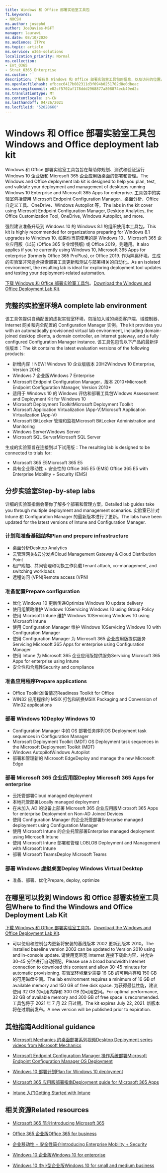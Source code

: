 ```yaml
---
title: Windows 和 Office 部署实验室工具包
f1.keywords:
- NOCSH
ms.author: josephd
author: JoeDavies-MSFT
manager: laurawi
ms.date: 08/10/2020
ms.audience: ITPro
ms.topic: article
ms.service: o365-solutions
localization_priority: Normal
ms.collection:
- Ent_O365
- Strat_O365_Enterprise
ms.custom: ''
description: 了解有关 Windows 和 Office 部署实验室工具包的信息，以及访问的位置。
ms.openlocfilehash: efbcec6417b082311d3f094b0251702d8e0dbeac
ms.sourcegitcommit: e02cf5702af178ddd2968877a808874ecb49ed2c
ms.translationtype: MT
ms.contentlocale: zh-CN
ms.lasthandoff: 04/26/2021
ms.locfileid: "52028660"
---
```

# <a name="windows-and-office-deployment-lab-kit"></a><span data-ttu-id="ac61e-103">Windows 和 Office 部署实验室工具包</span><span class="sxs-lookup"><span data-stu-id="ac61e-103">Windows and Office deployment lab kit</span></span>

<span data-ttu-id="ac61e-104">Windows 和 Office 部署实验室工具包旨在帮助你规划、测试和验证运行 Windows 10 企业版和 Microsoft 365 企业应用版桌面的部署和管理。</span><span class="sxs-lookup"><span data-stu-id="ac61e-104">The Windows and Office deployment lab kit is designed to help you plan, test, and validate your deployment and management of desktops running Windows 10 Enterprise and Microsoft 365 Apps for enterprise.</span></span> <span data-ttu-id="ac61e-105">工具包中的实验室包括使用 Microsoft Endpoint Configuration Manager、桌面分析、Office 自定义工具、OneDrive、Windows Autopilot 等。</span><span class="sxs-lookup"><span data-stu-id="ac61e-105">The labs in the kit cover using Microsoft Endpoint Configuration Manager, Desktop Analytics, the Office Customization Tool, OneDrive, Windows Autopilot, and more.</span></span>

<span data-ttu-id="ac61e-106">强烈建议准备升级到 Windows 10 的 Windows 8.1 的组织使用本工具包。</span><span class="sxs-lookup"><span data-stu-id="ac61e-106">This kit is highly recommended for organizations preparing for Windows 8.1 upgrades to Windows 10.</span></span> <span data-ttu-id="ac61e-107">如果你当前使用的是 Windows 10、Microsoft 365 企业应用版（以前 (Office 365 专业增强版) 或 Office 2019，则适用。</span><span class="sxs-lookup"><span data-stu-id="ac61e-107">It also applies if you're currently using Windows 10, Microsoft 365 Apps for enterprise (formerly Office 365 ProPlus), or Office 2019.</span></span> <span data-ttu-id="ac61e-108">作为隔离环境，生成的实验室非常适合探索部署工具更新和测试与部署相关的自动化。</span><span class="sxs-lookup"><span data-stu-id="ac61e-108">As an isolated environment, the resulting lab is ideal for exploring deployment tool updates and testing your deployment-related automation.</span></span>

<span data-ttu-id="ac61e-109">[下载 Windows 和 Office 部署实验室工具包](https://www.microsoft.com/evalcenter/evaluate-lab-kit)。</span><span class="sxs-lookup"><span data-stu-id="ac61e-109">[Download the Windows and Office Deployment Lab Kit](https://www.microsoft.com/evalcenter/evaluate-lab-kit).</span></span>

## <a name="a-complete-lab-environment"></a><span data-ttu-id="ac61e-110">完整的实验室环境</span><span class="sxs-lookup"><span data-stu-id="ac61e-110">A complete lab environment</span></span>

<span data-ttu-id="ac61e-111">该工具包提供自动配置的虚拟实验室环境，包括加入域的桌面客户端、域控制器、Internet 网关和完全配置的 Configuration Manager 实例。</span><span class="sxs-lookup"><span data-stu-id="ac61e-111">The kit provides you with an automatically provisioned virtual lab environment, including domain-joined desktop clients, a domain controller, an Internet gateway, and a fully configured Configuration Manager instance.</span></span> <span data-ttu-id="ac61e-112">该工具包包含以下产品的最新评估版本：</span><span class="sxs-lookup"><span data-stu-id="ac61e-112">The kit contains the latest evaluation versions of the following products:</span></span>

  - <span data-ttu-id="ac61e-113">新增内容！</span><span class="sxs-lookup"><span data-stu-id="ac61e-113">NEW!</span></span> <span data-ttu-id="ac61e-114">Windows 10 企业版版本 20H2</span><span class="sxs-lookup"><span data-stu-id="ac61e-114">Windows 10 Enterprise, Version 20H2</span></span>
  - <span data-ttu-id="ac61e-115">Windows 7 企业版</span><span class="sxs-lookup"><span data-stu-id="ac61e-115">Windows 7 Enterprise</span></span>
  - <span data-ttu-id="ac61e-116">Microsoft Endpoint Configuration Manager，版本 2010\*</span><span class="sxs-lookup"><span data-stu-id="ac61e-116">Microsoft Endpoint Configuration Manager, Version 2010\*</span></span>
  - <span data-ttu-id="ac61e-117">适用于 Windows 10 的 Windows 评估和部署工具包</span><span class="sxs-lookup"><span data-stu-id="ac61e-117">Windows Assessment and Deployment Kit for Windows 10</span></span>
  - <span data-ttu-id="ac61e-118">Microsoft Deployment Toolkit</span><span class="sxs-lookup"><span data-stu-id="ac61e-118">Microsoft Deployment Toolkit</span></span>
  - <span data-ttu-id="ac61e-119">Microsoft Application Virtualization (App-V)</span><span class="sxs-lookup"><span data-stu-id="ac61e-119">Microsoft Application Virtualization (App-V)</span></span>
  - <span data-ttu-id="ac61e-120">Microsoft BitLocker 管理和监视</span><span class="sxs-lookup"><span data-stu-id="ac61e-120">Microsoft BitLocker Administration and Monitoring</span></span> 
  - <span data-ttu-id="ac61e-121">Windows Server</span><span class="sxs-lookup"><span data-stu-id="ac61e-121">Windows Server</span></span> 
  - <span data-ttu-id="ac61e-122">Microsoft SQL Server</span><span class="sxs-lookup"><span data-stu-id="ac61e-122">Microsoft SQL Server</span></span> 

<span data-ttu-id="ac61e-123">生成的实验室旨在连接到以下试用版：</span><span class="sxs-lookup"><span data-stu-id="ac61e-123">The resulting lab is designed to be connected to trials for:</span></span> 

  - <span data-ttu-id="ac61e-124">Microsoft 365 E5</span><span class="sxs-lookup"><span data-stu-id="ac61e-124">Microsoft 365 E5</span></span>
  - <span data-ttu-id="ac61e-125">具有企业移动性 + 安全性的 Office 365 E5 (EMS) </span><span class="sxs-lookup"><span data-stu-id="ac61e-125">Office 365 E5 with Enterprise Mobility + Security (EMS)</span></span>

## <a name="step-by-step-labs"></a><span data-ttu-id="ac61e-126">分步实验室</span><span class="sxs-lookup"><span data-stu-id="ac61e-126">Step-by-step labs</span></span>

<span data-ttu-id="ac61e-127">详细的实验室指南会带你了解多个部署和管理方案。</span><span class="sxs-lookup"><span data-stu-id="ac61e-127">Detailed lab guides take you through multiple deployment and management scenarios.</span></span> <span data-ttu-id="ac61e-128">实验室已针对 Intune 和 Configuration Manager 的最新版本进行了更新。</span><span class="sxs-lookup"><span data-stu-id="ac61e-128">The labs have been updated for the latest versions of Intune and Configuration Manager.</span></span> 

### <a name="plan-and-prepare-infrastructure"></a><span data-ttu-id="ac61e-129">计划和准备基础结构</span><span class="sxs-lookup"><span data-stu-id="ac61e-129">Plan and prepare infrastructure</span></span> 
- <span data-ttu-id="ac61e-130">桌面分析</span><span class="sxs-lookup"><span data-stu-id="ac61e-130">Desktop Analytics</span></span> 
- <span data-ttu-id="ac61e-131">云管理网关&云分发点</span><span class="sxs-lookup"><span data-stu-id="ac61e-131">Cloud Management Gateway & Cloud Distribution Point</span></span> 
- <span data-ttu-id="ac61e-132">租户附加、共同管理和切换工作负载</span><span class="sxs-lookup"><span data-stu-id="ac61e-132">Tenant attach, co-management, and switching workloads</span></span> 
- <span data-ttu-id="ac61e-133">远程访问 (VPN)</span><span class="sxs-lookup"><span data-stu-id="ac61e-133">Remote access (VPN)</span></span> 

### <a name="prepare-configuration"></a><span data-ttu-id="ac61e-134">准备配置</span><span class="sxs-lookup"><span data-stu-id="ac61e-134">Prepare configuration</span></span>   

- <span data-ttu-id="ac61e-135">优化 Windows 10 更新传递</span><span class="sxs-lookup"><span data-stu-id="ac61e-135">Optimize Windows 10 update delivery</span></span>   
- <span data-ttu-id="ac61e-136">使用组策略维护 Windows 10</span><span class="sxs-lookup"><span data-stu-id="ac61e-136">Servicing Windows 10 using Group Policy</span></span>
- <span data-ttu-id="ac61e-137">使用 Microsoft Intune 维护 Windows 10</span><span class="sxs-lookup"><span data-stu-id="ac61e-137">Servicing Windows 10 using Microsoft Intune</span></span>   
- <span data-ttu-id="ac61e-138">使用 Configuration Manager 维护 Windows 10</span><span class="sxs-lookup"><span data-stu-id="ac61e-138">Servicing Windows 10 with Configuration Manager</span></span>   
- <span data-ttu-id="ac61e-139">使用 Configuration Manager 为 Microsoft 365 企业应用版提供服务</span><span class="sxs-lookup"><span data-stu-id="ac61e-139">Servicing Microsoft 365 Apps for enterprise using Configuration Manager</span></span>   
- <span data-ttu-id="ac61e-140">使用 Intune 为 Microsoft 365 企业应用版提供服务</span><span class="sxs-lookup"><span data-stu-id="ac61e-140">Servicing Microsoft 365 Apps for enterprise using Intune</span></span>  
- <span data-ttu-id="ac61e-141">安全性和合规性</span><span class="sxs-lookup"><span data-stu-id="ac61e-141">Security and compliance</span></span>   

### <a name="prepare-applications"></a><span data-ttu-id="ac61e-142">准备应用程序</span><span class="sxs-lookup"><span data-stu-id="ac61e-142">Prepare applications</span></span>    

- <span data-ttu-id="ac61e-143">Office Toolkit准备情况</span><span class="sxs-lookup"><span data-stu-id="ac61e-143">Readiness Toolkit for Office</span></span>  
- <span data-ttu-id="ac61e-144">WIN32 应用程序的 MSIX 打包和转换</span><span class="sxs-lookup"><span data-stu-id="ac61e-144">MSIX Packaging and Conversion of Win32 applications</span></span>   

### <a name="deploy-windows-10"></a><span data-ttu-id="ac61e-145">部署 Windows 10</span><span class="sxs-lookup"><span data-stu-id="ac61e-145">Deploy Windows 10</span></span>   

- <span data-ttu-id="ac61e-146">Configuration Manager 中的 OS 部署任务序列</span><span class="sxs-lookup"><span data-stu-id="ac61e-146">OS Deployment task sequences in Configuration Manager</span></span>
- <span data-ttu-id="ac61e-147">Microsoft Deployment Toolkit (MDT) </span><span class="sxs-lookup"><span data-stu-id="ac61e-147">OS Deployment task sequences in the Microsoft Deployment Toolkit (MDT)</span></span>
- <span data-ttu-id="ac61e-148">Windows Autopilot</span><span class="sxs-lookup"><span data-stu-id="ac61e-148">Windows Autopilot</span></span>
- <span data-ttu-id="ac61e-149">部署和管理新的 Microsoft Edge</span><span class="sxs-lookup"><span data-stu-id="ac61e-149">Deploy and manage the new Microsoft Edge</span></span>  

### <a name="deploy-microsoft-365-apps-for-enterprise"></a><span data-ttu-id="ac61e-150">部署 Microsoft 365 企业应用版</span><span class="sxs-lookup"><span data-stu-id="ac61e-150">Deploy Microsoft 365 Apps for enterprise</span></span>    

- <span data-ttu-id="ac61e-151">云托管部署</span><span class="sxs-lookup"><span data-stu-id="ac61e-151">Cloud managed deployment</span></span>  
- <span data-ttu-id="ac61e-152">本地托管部署</span><span class="sxs-lookup"><span data-stu-id="ac61e-152">Locally managed deployment</span></span>    
- <span data-ttu-id="ac61e-153">在未加入 AD 的设备上部署 Microsoft 365 企业应用版</span><span class="sxs-lookup"><span data-stu-id="ac61e-153">Microsoft 365 Apps for enterprise Deployment on Non-AD Joined Devices</span></span> 
- <span data-ttu-id="ac61e-154">使用 Configuration Manager 的企业托管部署</span><span class="sxs-lookup"><span data-stu-id="ac61e-154">Enterprise managed deployment using Configuration Manager</span></span>
- <span data-ttu-id="ac61e-155">使用 Microsoft Intune 的企业托管部署</span><span class="sxs-lookup"><span data-stu-id="ac61e-155">Enterprise managed deployment using Microsoft Intune</span></span>  
- <span data-ttu-id="ac61e-156">使用 Microsoft Intune 部署和管理 LOB</span><span class="sxs-lookup"><span data-stu-id="ac61e-156">LOB Deployment and Management with Microsoft Intune</span></span>
- <span data-ttu-id="ac61e-157">部署 Microsoft Teams</span><span class="sxs-lookup"><span data-stu-id="ac61e-157">Deploy Microsoft Teams</span></span>

### <a name="deploy-windows-virtual-desktop"></a><span data-ttu-id="ac61e-158">部署 Windows 虚拟桌面</span><span class="sxs-lookup"><span data-stu-id="ac61e-158">Deploy Windows Virtual Desktop</span></span>  

- <span data-ttu-id="ac61e-159">准备、部署、优化</span><span class="sxs-lookup"><span data-stu-id="ac61e-159">Prepare, deploy, optimize</span></span>
 
## <a name="where-to-find-the-windows-and-office-deployment-lab-kit"></a><span data-ttu-id="ac61e-160">在哪里可以找到 Windows 和 Office 部署实验室工具包</span><span class="sxs-lookup"><span data-stu-id="ac61e-160">Where to find the Windows and Office Deployment Lab Kit</span></span>

<span data-ttu-id="ac61e-161">[下载 Windows 和 Office 部署实验室工具包](https://www.microsoft.com/evalcenter/evaluate-lab-kit)。</span><span class="sxs-lookup"><span data-stu-id="ac61e-161">[Download the Windows and Office Deployment Lab Kit](https://www.microsoft.com/evalcenter/evaluate-lab-kit).</span></span>

* <span data-ttu-id="ac61e-162">可以使用和控制台内更新将安装的基线版本 2002 更新到版本 2010。</span><span class="sxs-lookup"><span data-stu-id="ac61e-162">The installed baseline version 2002 can be updated to Version 2010 using and in-console update.</span></span> <span data-ttu-id="ac61e-163">请使用宽带宽 Internet 连接下载此内容，并允许 30-45 分钟进行自动预配。</span><span class="sxs-lookup"><span data-stu-id="ac61e-163">Please use a broad bandwidth Internet connection to download this content and allow 30-45 minutes for automatic provisioning.</span></span> <span data-ttu-id="ac61e-164">实验室环境至少需要 16 GB 的可用内存和 150 GB 的可用磁盘空间。</span><span class="sxs-lookup"><span data-stu-id="ac61e-164">The lab environment requires a minimum of 16 GB of available memory and 150 GB of free disk space.</span></span> <span data-ttu-id="ac61e-165">为获得最佳性能，建议使用 32 GB 的可用内存和 300 GB 的可用空间。</span><span class="sxs-lookup"><span data-stu-id="ac61e-165">For optimal performance, 32 GB of available memory and 300 GB of free space is recommended.</span></span> <span data-ttu-id="ac61e-166">工具包将于 2021 年 7 月 22 日过期。</span><span class="sxs-lookup"><span data-stu-id="ac61e-166">The kit expires July 22, 2021.</span></span> <span data-ttu-id="ac61e-167">新版本将在过期前发布。</span><span class="sxs-lookup"><span data-stu-id="ac61e-167">A new version will be published prior to expiration.</span></span>

## <a name="additional-guidance"></a><span data-ttu-id="ac61e-168">其他指南</span><span class="sxs-lookup"><span data-stu-id="ac61e-168">Additional guidance</span></span>

  - [<span data-ttu-id="ac61e-169">Microsoft Mechanics 的桌面部署系列视频</span><span class="sxs-lookup"><span data-stu-id="ac61e-169">Desktop Deployment series videos from Microsoft Mechanics</span></span>](https://www.aka.ms/watchhowtoshift)

  - [<span data-ttu-id="ac61e-170">Microsoft Endpoint Configuration Manager 操作系统部署</span><span class="sxs-lookup"><span data-stu-id="ac61e-170">Microsoft Endpoint Configuration Manager OS Deployment</span></span>](/mem/configmgr/osd/understand/introduction-to-operating-system-deployment)

  - [<span data-ttu-id="ac61e-171">Windows 10 部署计划</span><span class="sxs-lookup"><span data-stu-id="ac61e-171">Plan for Windows 10 deployment</span></span>](/windows/deployment/planning/index)

  - [<span data-ttu-id="ac61e-172">Microsoft 365 应用版部署指南</span><span class="sxs-lookup"><span data-stu-id="ac61e-172">Deployment guide for Microsoft 365 Apps</span></span>](/deployoffice/deployment-guide-microsoft-365-apps)

  - [<span data-ttu-id="ac61e-173">Intune 入门</span><span class="sxs-lookup"><span data-stu-id="ac61e-173">Getting Started with Intune</span></span>](/intune/get-started-evaluation)

## <a name="related-resources"></a><span data-ttu-id="ac61e-174">相关资源</span><span class="sxs-lookup"><span data-stu-id="ac61e-174">Related resources</span></span>

  - [<span data-ttu-id="ac61e-175">Microsoft 365 简介</span><span class="sxs-lookup"><span data-stu-id="ac61e-175">Introducing Microsoft 365</span></span>](https://www.microsoft.com/microsoft-365/default.aspx)

  - [<span data-ttu-id="ac61e-176">Office 365 企业版</span><span class="sxs-lookup"><span data-stu-id="ac61e-176">Office 365 for business</span></span>](https://products.office.com/business/office)

  - [<span data-ttu-id="ac61e-177">企业移动性 + 安全性简介</span><span class="sxs-lookup"><span data-stu-id="ac61e-177">Introducing Enterprise Mobility + Security</span></span>](https://www.microsoft.com/cloud-platform/enterprise-mobility-security)

  - [<span data-ttu-id="ac61e-178">Windows 10 企业版</span><span class="sxs-lookup"><span data-stu-id="ac61e-178">Windows 10 for enterprise</span></span>](https://www.microsoft.com/WindowsForBusiness/windows-for-enterprise)

  - [<span data-ttu-id="ac61e-179">Windows 10 中小型企业版</span><span class="sxs-lookup"><span data-stu-id="ac61e-179">Windows 10 for small and medium business</span></span>](https://www.microsoft.com/WindowsForBusiness/windows-for-small-business)
